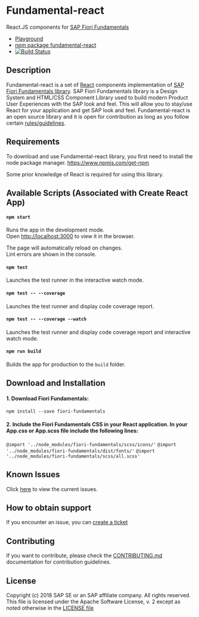 # Fundamental-react
React.JS components for [SAP Fiori Fundamentals](https://github.com/SAP/fundamental)

- [Playground](https://sap.github.io/fundamental-react/)
- [npm package fundamental-react](https://www.npmjs.com/package/fundamental-react)
- [![Build Status](https://travis-ci.org/SAP/fundamental-react.svg?branch=develop)](https://travis-ci.org/SAP/fundamental-react)

## Description

Fundamental-react is a set of [React](https://reactjs.org/) components implementation of [SAP Fiori Fundamentals library](https://sap.github.io/fundamental/). SAP Fiori Fundamentals library is a Design System and HTML/CSS Component Library used to build modern Product User Experiences with the SAP look and feel. This will allow you to stay/use React for your application and get SAP look and feel.
Fundamental-react is an open source library and it is open for contribution as long as you follow certain [rules/guidelines](./CONTRIBUTING.md).

## Requirements

To download and use Fundamental-react library, you first need to install the node package manager.
https://www.npmjs.com/get-npm

Some prior knowledge of React is required for using this library.

## Available Scripts (Associated with Create React App)

#### `npm start`

Runs the app in the development mode.<br>
Open [http://localhost:3000](http://localhost:3000) to view it in the browser.

The page will automatically reload on changes.<br>
Lint errors are shown in the console.

#### `npm test`

Launches the test runner in the interactive watch mode.

#### `npm test -- --coverage`

Launches the test runner and display code coverage report.

#### `npm test -- --coverage --watch`

Launches the test runner and display code coverage report and interactive watch mode.

#### `npm run build`

Builds the app for production to the `build` folder.

## Download and Installation

#### 1. Download Fiori Fundamentals:

`npm install --save fiori-fundamentals`

#### 2. Include the Fiori Fundamentals CSS in your React application. In your App.css or App.scss file include the following lines:

`@import '../node_modules/fiori-fundamentals/scss/icons/'`
`@import '../node_modules/fiori-fundamentals/dist/fonts/'`
`@import '../node_modules/fiori-fundamentals/scss/all.scss'`

## Known Issues

Click [here](https://github.com/SAP/fundamental-react/issues) to view the current issues.

## How to obtain support

If you encounter an issue, you can [create a ticket](https://github.com/SAP/fundamental-react/issues)

## Contributing

If you want to contribute, please check the [CONTRIBUTING.md](./CONTRIBUTING.md) documentation for contribution guidelines.

## License

Copyright (c) 2018 SAP SE or an SAP affiliate company. All rights reserved.
This file is licensed under the Apache Software License, v. 2 except as noted otherwise in the [LICENSE file](https://github.com/SAP/fundamental-react/blob/master/LICENSE.txt)
